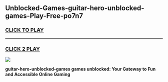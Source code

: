 
## Unblocked-Games-guitar-hero-unblocked-games-Play-Free-po7n7
<h3>
<a href="https://premium76.site?title=guitar-hero-unblocked-games&ref=15A">CLICK TO PLAY</a></h3>
<hr>

<h3>
<a href="https://premium76.site?title=guitar-hero-unblocked-games&ref=15A">CLICK 2 PLAY</a>
  
</h3>

<a href="https://premium76.site?title=guitar-hero-unblocked-games&ref=15A"><img src="https://clearcache.store/games.png"></a>


**guitar-hero-unblocked-games games unblocked: Your Gateway to Fun and Accessible Online Gaming**
